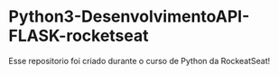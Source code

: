 # Python3-DesenvolvimentoAPI-FLASK-rocketseat

Esse repositorio foi criado durante o curso de Python da RockeatSeat!
